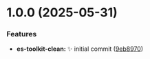 # 1.0.0 (2025-05-31)


### Features

* **es-toolkit-clean:** ✨ initial commit ([9eb8970](https://github.com/sqrter/es-toolkit-clean/commit/9eb897000d63847a2eab3fbd1de7bde896768d74))

